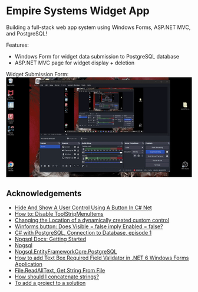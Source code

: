 # Empire Systems Widget App

Building a full-stack web app system using Windows Forms, ASP.NET MVC, and PostgreSQL!

Features:
* Windows Form for widget data submission to PostgreSQL database
* ASP.NET MVC page for widget display + deletion

Widget Submission Form:
![widget form demo](./widget-form.gif)

## Acknowledgements

* [Hide And Show A User Control Using A Button In C# Net](https://www.youtube.com/watch?v=zY3nbxa_jVA)
* [How to: Disable ToolStripMenuItems](https://learn.microsoft.com/lb-lu/dotnet/desktop/winforms/controls/how-to-disable-toolstripmenuitems?view=netframeworkdesktop-4.8)
* [Changing the Location of a dynamically created custom control](https://stackoverflow.com/questions/12612374/changing-the-location-of-a-dynamically-created-custom-control)
* [Winforms button: Does Visible = false imply Enabled = false?](https://stackoverflow.com/questions/1427820/winforms-button-does-visible-false-imply-enabled-false)
* [C# with PostgreSQL, Connection to Database, episode 1](https://www.youtube.com/watch?v=Tkfh-wWmgoc)
* [Npgsql Docs: Getting Started](https://www.npgsql.org/doc/)
* [Npgsql](https://www.nuget.org/packages/npgsql)
* [Npgsql.EntityFrameworkCore.PostgreSQL](https://www.nuget.org/packages/npgsql.entityframeworkcore.postgresql)
* [How to add Text Box Required Field Validator in .NET 6 Windows Forms Application](https://www.youtube.com/watch?v=IP2vSZrrr-M)
* [File.ReadAllText, Get String From File](https://www.dotnetperls.com/file-readalltext#:~:text=This%20C%23%20method%20reads%20the,can%20simplify%20some%20C%23%20programs.)
* [How should I concatenate strings?](https://stackoverflow.com/questions/3102806/how-should-i-concatenate-strings)
* [To add a project to a solution](https://help.autodesk.com/view/OARX/2024/ENU/?guid=GUID-28A97A98-26CD-422E-813B-29F77B773D67)
